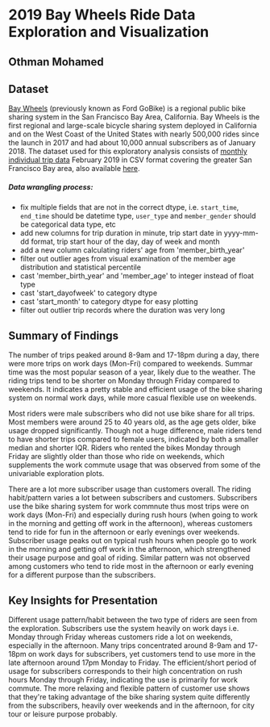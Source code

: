 # 2019 Bay Wheels Ride Data Exploration and Visualization
## Othman Mohamed


## Dataset

[Bay Wheels](https://en.wikipedia.org/wiki/Bay_Wheels) (previously known as Ford GoBike) is a regional public bike sharing system in the San Francisco Bay Area, California. Bay Wheels is the first regional and large-scale bicycle sharing system deployed in California and on the West Coast of the United States with nearly 500,000 rides since the launch in 2017 and had about 10,000 annual subscribers as of January 2018. The dataset used for this exploratory analysis consists of [monthly individual trip data](https://www.lyft.com/bikes/bay-wheels/system-data) February 2019 in CSV format covering the greater San Francisco Bay area, also available [here](https://s3.amazonaws.com/baywheels-data/index.html).

##### Data wrangling process:
- fix multiple fields that are not in the correct dtype, i.e. `start_time`, `end_time` should be datetime type, `user_type` and `member_gender` should be categorical data type, etc
- add new columns for trip duration in minute, trip start date in yyyy-mm-dd format, trip start hour of the day, day of week and month
- add a new column calculating riders' age from 'member_birth_year'
- filter out outlier ages from visual examination of the member age distribution and statistical percentile
- cast 'member_birth_year' and 'member_age' to integer instead of float type
- cast 'start_dayofweek' to category dtype
- cast 'start_month' to category dtype for easy plotting
- filter out outlier trip records where the duration was very long


## Summary of Findings

The number of trips peaked around 8-9am and 17-18pm during a day, there were more trips on work days (Mon-Fri) compared to weekends. Summar time was the most popular season of a year, likely due to the weather. The riding trips tend to be shorter on Monday through Friday compared to weekends. It indicates a pretty stable and efficient usage of the bike sharing system on normal work days, while more casual flexible use on weekends.

Most riders were male subscribers who did not use bike share for all trips. Most members were around 25 to 40 years old, as the age gets older, bike usage dropped significantly. Though not a huge difference, male riders tend to have shorter trips compared to female users, indicated by both a smaller median and shorter IQR. Riders who rented the bikes Monday through Friday are slightly older than those who ride on weekends, which supplements the work commute usage that was observed from some of the univariable exploration plots.

There are a lot more subscriber usage than customers overall. The riding habit/pattern varies a lot between subscribers and customers. Subscribers use the bike sharing system for work commnute thus most trips were on work days (Mon-Fri) and especially during rush hours (when going to work in the morning and getting off work in the afternoon), whereas customers tend to ride for fun in the afternoon or early evenings over weekends. Subscriber usage peaks out on typical rush hours when people go to work in the morning and getting off work in the afternoon, which strengthened their usage purpose and goal of riding. Similar pattern was not observed among customers who tend to ride most in the afternoon or early evening for a different purpose than the subscribers.


## Key Insights for Presentation

Different usage pattern/habit between the two type of riders are seen from the exploration. Subscribers use the system heavily on work days i.e. Monday through Friday whereas customers ride a lot on weekends, especially in the afternoon. Many trips concentrated around 8-9am and 17-18pm on work days for subscribers, yet customers tend to use more in the late afternoon around 17pm Monday to Friday. The efficient/short period of usage for subscribers corresponds to their high concentration on rush hours Monday through Friday, indicating the use is primarily for work commute. The more relaxing and flexible pattern of customer use shows that they're taking advantage of the bike sharing system quite differently from the subscribers, heavily over weekends and in the afternoon, for city tour or leisure purpose probably.
